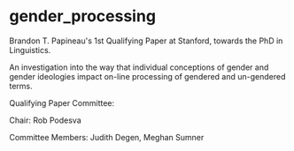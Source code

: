 # gender_processing

Brandon T. Papineau's 1st Qualifying Paper at Stanford, towards the PhD in Linguistics.

An investigation into the way that individual conceptions of gender and gender ideologies impact on-line processing of gendered and un-gendered terms.


Qualifying Paper Committee:

Chair: Rob Podesva

Committee Members: Judith Degen, Meghan Sumner
